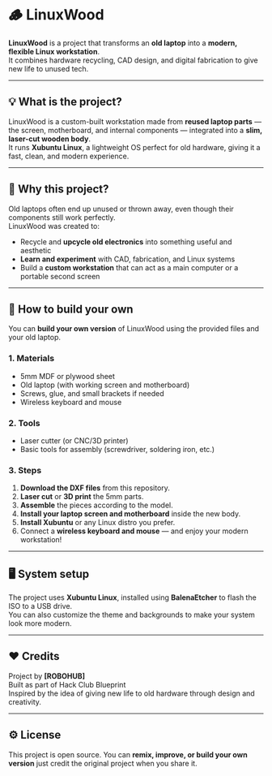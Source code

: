 # 🪵 LinuxWood

**LinuxWood** is a project that transforms an **old laptop** into a **modern, flexible Linux workstation**.  
It combines hardware recycling, CAD design, and digital fabrication to give new life to unused tech.

---

## 💡 What is the project?

LinuxWood is a custom-built workstation made from **reused laptop parts** — the screen, motherboard, and internal components — integrated into a **slim, laser-cut wooden body**.  
It runs **Xubuntu Linux**, a lightweight OS perfect for old hardware, giving it a fast, clean, and modern experience.

---

## 🎯 Why this project?

Old laptops often end up unused or thrown away, even though their components still work perfectly.  
LinuxWood was created to:
- Recycle and **upcycle old electronics** into something useful and aesthetic  
- **Learn and experiment** with CAD, fabrication, and Linux systems  
- Build a **custom workstation** that can act as a main computer or a portable second screen  

---

## 🧰 How to build your own

You can **build your own version** of LinuxWood using the provided files and your old laptop.

### 1. Materials
- 5mm MDF or plywood sheet  
- Old laptop (with working screen and motherboard)  
- Screws, glue, and small brackets if needed  
- Wireless keyboard and mouse  

### 2. Tools
- Laser cutter (or CNC/3D printer)  
- Basic tools for assembly (screwdriver, soldering iron, etc.)  

### 3. Steps
1. **Download the DXF files** from this repository.  
2. **Laser cut** or **3D print** the 5mm parts.  
3. **Assemble** the pieces according to the model.  
4. **Install your laptop screen and motherboard** inside the new body.  
5. **Install Xubuntu** or any Linux distro you prefer.  
6. Connect a **wireless keyboard and mouse** — and enjoy your modern workstation!  

---

## 🖥️ System setup

The project uses **Xubuntu Linux**, installed using **BalenaEtcher** to flash the ISO to a USB drive.  
You can also customize the theme and backgrounds to make your system look more modern.  

---

## ❤️ Credits

Project by **[ROBOHUB]**  
Built as part of Hack Club Blueprint  
Inspired by the idea of giving new life to old hardware through design and creativity.  

---

## ⚙️ License

This project is open source. You can **remix, improve, or build your own version** just credit the original project when you share it.
